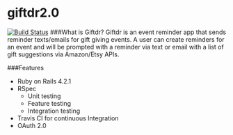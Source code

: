 # giftdr2.0
[![Build Status](https://travis-ci.org/Ephapox/giftdr2.0.svg?branch=travis-ci)](https://travis-ci.org/Ephapox/giftdr2.0)
###What is Giftdr?
Giftdr is an event reminder app that sends reminder texts/emails for gift giving events. A user can create reminders for an event and will be prompted with a reminder via text or email with a list of gift suggestions via Amazon/Etsy APIs.

###Features
* Ruby on Rails 4.2.1
* RSpec
  * Unit testing
  * Feature testing
  * Integration testing
* Travis CI for continuous Integration
* OAuth 2.0
